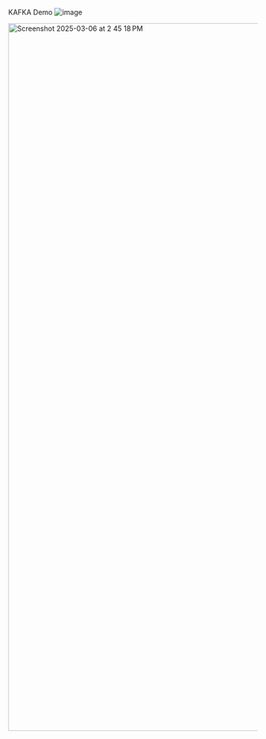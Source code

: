 KAFKA Demo
![image](https://github.com/user-attachments/assets/f80a4e8c-dda6-44fa-94dc-4a4ab191b246)

<img width="1431" alt="Screenshot 2025-03-06 at 2 45 18 PM" src="https://github.com/user-attachments/assets/172ce41d-976b-4aa0-b904-7c2e76831cbb" />
